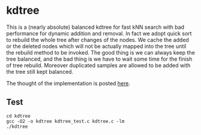# kdtree
This is a (nearly absolute) balanced kdtree for fast kNN search with bad
performance for dynamic addition and removal. In fact we adopt quick sort to
rebuild the whole tree after changes of the nodes. We cache the added or the
deleted nodes which will not be actually mapped into the tree until the rebuild
method to be invoked. The good thing is we can always keep the tree balanced,
and the bad thing is we have to wait some time for the finish of tree rebuild.
Moreover duplicated samples are allowed to be added with the tree still kept
balanced.

The thought of the implementation is posted [here](https://www.joinquant.com/post/2843).

## Test
```shell
cd kdtree
gcc -O2 -o kdtree kdtree_test.c kdtree.c -lm
./kdtree
```
